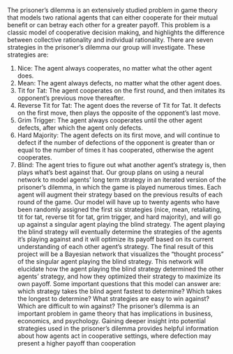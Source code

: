 
The prisoner’s dilemma is an extensively studied problem in game theory that models two rational
agents that can either cooperate for their mutual benefit or can betray each other for a greater payoff.
This problem is a classic model of cooperative decision making, and highlights the difference between
collective rationality and individual rationality. There are seven strategies in the prisoner’s dilemma our
group will investigate. These strategies are:
1. Nice: The agent always cooperates, no matter what the other agent does.
2. Mean: The agent always defects, no matter what the other agent does.
3. Tit for Tat: The agent cooperates on the first round, and then imitates its opponent’s
previous move thereafter.
4. Reverse Tit for Tat: The agent does the reverse of Tit for Tat. It defects on the first
move, then plays the opposite of the opponent’s last move.
5. Grim Trigger: The agent always cooperates until the other agent defects, after which
the agent only defects.
6. Hard Majority: The agent defects on its first move, and will continue to defect if the
number of defections of the opponent is greater than or equal to the number of times it
has cooperated, otherwise the agent cooperates.
7. Blind: The agent tries to figure out what another agent’s strategy is, then plays what’s
best against that.
Our group plans on using a neural network to model agents’ long term strategy in an iterated version
of the prisoner’s dilemma, in which the game is played numerous times. Each agent will augment their
strategy based on the previous results of each round of the game. Our model will have up to twenty
agents who have been randomly assigned the first six strategies (nice, mean, retaliating, tit for tat, reverse
tit for tat, grim trigger, and hard majority), and will go up against a singular agent playing the blind
strategy. The agent playing the blind strategy will eventually determine the strategies of the agents it’s
playing against and it will optimize its payoff based on its current understanding of each other agent’s
strategy.
The final result of this project will be a Bayesian network that visualizes the “thought process” of
the singular agent playing the blind strategy. This network will elucidate how the agent playing the
blind strategy determined the other agents’ strategy, and how they optimized their strategy to maximize
its own payoff. Some important questions that this model can answer are: which strategy takes the
blind agent fastest to determine? Which takes the longest to determine? What strategies are easy to
win against? Which are difficult to win against? The prisoner’s dilemma is an important problem in
game theory that has implications in business, economics, and psychology. Gaining deeper insight into
potential strategies used in the prisoner’s dilemma provides helpful information about how agents act in
cooperative settings, where defection may present a higher payoff than cooperation
